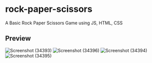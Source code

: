 # rock-paper-scissors
A Basic Rock Paper Scissors Game using JS, HTML, CSS
## Preview
![Screenshot (34393)](https://github.com/user-attachments/assets/6009ee0c-a9ed-4b60-8b20-226e8d908aab)
![Screenshot (34396)](https://github.com/user-attachments/assets/a2866342-fc4e-480b-ac02-bf97fee86aba)
![Screenshot (34394)](https://github.com/user-attachments/assets/5c05d84e-858b-4457-b775-8e5019bf86e1)
![Screenshot (34395)](https://github.com/user-attachments/assets/f48ed954-1fc7-4fee-aa5b-fd4d2b52d9b0)
